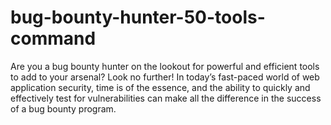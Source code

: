 # bug-bounty-hunter-50-tools-command
Are you a bug bounty hunter on the lookout for powerful and efficient tools to add to your arsenal? Look no further! In today’s fast-paced world of web application security, time is of the essence, and the ability to quickly and effectively test for vulnerabilities can make all the difference in the success of a bug bounty program.
